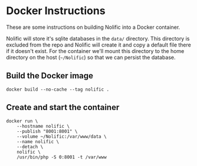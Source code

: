 # Docker Instructions

These are some instructions on building Nolific into a Docker container.

Nolific will store it's sqlite databases in the `data/` directory. This directory is excluded from the repo and Nolific will create it and copy a default file there if it doesn't exist. For the container we'll mount this directory to the home directory on the host (`~/Nolific`) so that we can persist the database.

## Build the Docker image

`docker build --no-cache --tag nolific .`

## Create and start the container

```
docker run \
    --hostname nolific \
    --publish "8001:8001" \
    --volume ~/Nolific:/var/www/data \
    --name nolific \
    --detach \
    nolific \
    /usr/bin/php -S 0:8001 -t /var/www
```
